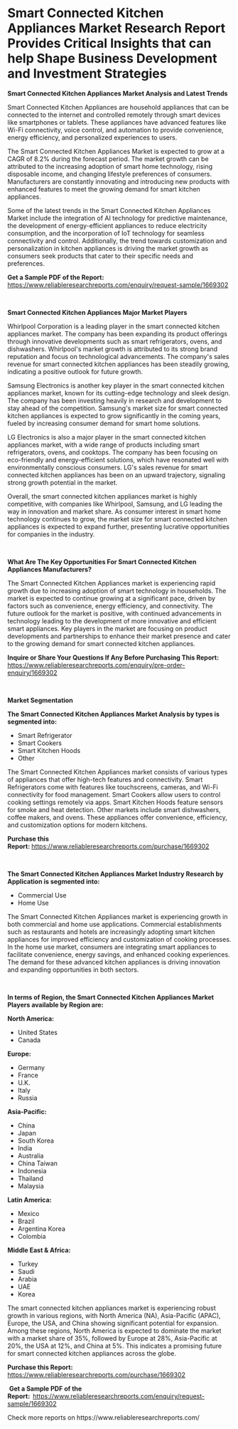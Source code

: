 <p><h1>Smart Connected Kitchen Appliances Market Research Report Provides Critical Insights that can help Shape Business Development and Investment Strategies</h1></p><p><strong>Smart Connected Kitchen Appliances Market Analysis and Latest Trends</strong></p>
<p><p>Smart Connected Kitchen Appliances are household appliances that can be connected to the internet and controlled remotely through smart devices like smartphones or tablets. These appliances have advanced features like Wi-Fi connectivity, voice control, and automation to provide convenience, energy efficiency, and personalized experiences to users.</p><p>The Smart Connected Kitchen Appliances Market is expected to grow at a CAGR of 8.2% during the forecast period. The market growth can be attributed to the increasing adoption of smart home technology, rising disposable income, and changing lifestyle preferences of consumers. Manufacturers are constantly innovating and introducing new products with enhanced features to meet the growing demand for smart kitchen appliances.</p><p>Some of the latest trends in the Smart Connected Kitchen Appliances Market include the integration of AI technology for predictive maintenance, the development of energy-efficient appliances to reduce electricity consumption, and the incorporation of IoT technology for seamless connectivity and control. Additionally, the trend towards customization and personalization in kitchen appliances is driving the market growth as consumers seek products that cater to their specific needs and preferences.</p></p>
<p><strong>Get a Sample PDF of the Report:&nbsp;</strong> <a href="https://www.reliableresearchreports.com/enquiry/request-sample/1669302">https://www.reliableresearchreports.com/enquiry/request-sample/1669302</a></p>
<p>&nbsp;</p>
<p><strong>Smart Connected Kitchen Appliances Major Market Players</strong></p>
<p><p>Whirlpool Corporation is a leading player in the smart connected kitchen appliances market. The company has been expanding its product offerings through innovative developments such as smart refrigerators, ovens, and dishwashers. Whirlpool's market growth is attributed to its strong brand reputation and focus on technological advancements. The company's sales revenue for smart connected kitchen appliances has been steadily growing, indicating a positive outlook for future growth.</p><p>Samsung Electronics is another key player in the smart connected kitchen appliances market, known for its cutting-edge technology and sleek design. The company has been investing heavily in research and development to stay ahead of the competition. Samsung's market size for smart connected kitchen appliances is expected to grow significantly in the coming years, fueled by increasing consumer demand for smart home solutions.</p><p>LG Electronics is also a major player in the smart connected kitchen appliances market, with a wide range of products including smart refrigerators, ovens, and cooktops. The company has been focusing on eco-friendly and energy-efficient solutions, which have resonated well with environmentally conscious consumers. LG's sales revenue for smart connected kitchen appliances has been on an upward trajectory, signaling strong growth potential in the market.</p><p>Overall, the smart connected kitchen appliances market is highly competitive, with companies like Whirlpool, Samsung, and LG leading the way in innovation and market share. As consumer interest in smart home technology continues to grow, the market size for smart connected kitchen appliances is expected to expand further, presenting lucrative opportunities for companies in the industry.</p></p>
<p>&nbsp;</p>
<p><strong>What Are The Key Opportunities For Smart Connected Kitchen Appliances Manufacturers?</strong></p>
<p><p>The Smart Connected Kitchen Appliances market is experiencing rapid growth due to increasing adoption of smart technology in households. The market is expected to continue growing at a significant pace, driven by factors such as convenience, energy efficiency, and connectivity. The future outlook for the market is positive, with continued advancements in technology leading to the development of more innovative and efficient smart appliances. Key players in the market are focusing on product developments and partnerships to enhance their market presence and cater to the growing demand for smart connected kitchen appliances.</p></p>
<p><strong>Inquire or Share Your Questions If Any Before Purchasing This Report:</strong> <a href="https://www.reliableresearchreports.com/enquiry/pre-order-enquiry/1669302">https://www.reliableresearchreports.com/enquiry/pre-order-enquiry/1669302</a></p>
<p>&nbsp;</p>
<p><strong>Market Segmentation</strong></p>
<p><strong>The Smart Connected Kitchen Appliances Market Analysis by types is segmented into:</strong></p>
<p><ul><li>Smart Refrigerator</li><li>Smart Cookers</li><li>Smart Kitchen Hoods</li><li>Other</li></ul></p>
<p><p>The Smart Connected Kitchen Appliances market consists of various types of appliances that offer high-tech features and connectivity. Smart Refrigerators come with features like touchscreens, cameras, and Wi-Fi connectivity for food management. Smart Cookers allow users to control cooking settings remotely via apps. Smart Kitchen Hoods feature sensors for smoke and heat detection. Other markets include smart dishwashers, coffee makers, and ovens. These appliances offer convenience, efficiency, and customization options for modern kitchens.</p></p>
<p><strong>Purchase this Report:&nbsp;</strong><a href="https://www.reliableresearchreports.com/purchase/1669302">https://www.reliableresearchreports.com/purchase/1669302</a></p>
<p>&nbsp;</p>
<p><strong>The Smart Connected Kitchen Appliances Market Industry Research by Application is segmented into:</strong></p>
<p><ul><li>Commercial Use</li><li>Home Use</li></ul></p>
<p><p>The Smart Connected Kitchen Appliances market is experiencing growth in both commercial and home use applications. Commercial establishments such as restaurants and hotels are increasingly adopting smart kitchen appliances for improved efficiency and customization of cooking processes. In the home use market, consumers are integrating smart appliances to facilitate convenience, energy savings, and enhanced cooking experiences. The demand for these advanced kitchen appliances is driving innovation and expanding opportunities in both sectors.</p></p>
<p>&nbsp;</p>
<p><strong>In terms of Region, the Smart Connected Kitchen Appliances Market Players available by Region are:</strong></p>
<p>
    <p> <strong> North America: </strong>
        <ul>
            <li>United States</li>
            <li>Canada</li>
        </ul>
        </p> 
    <p> <strong> Europe: </strong>
        <ul>
            <li>Germany</li>
            <li>France</li>
            <li>U.K.</li>
            <li>Italy</li>
            <li>Russia</li>
        </ul>
        </p> 
    <p> <strong> Asia-Pacific: </strong>
        <ul>
            <li>China</li>
            <li>Japan</li>
            <li>South Korea</li>
            <li>India</li>
            <li>Australia</li>
            <li>China Taiwan</li>
            <li>Indonesia</li>
            <li>Thailand</li>
            <li>Malaysia</li>
        </ul>
        </p> 
    <p> <strong> Latin America: </strong>
        <ul>
            <li>Mexico</li>
            <li>Brazil</li>
            <li>Argentina Korea</li>
            <li>Colombia</li>
        </ul>
        </p> 
    <p> <strong> Middle East & Africa: </strong>
        <ul>
            <li>Turkey</li>
            <li>Saudi</li>
            <li>Arabia</li>
            <li>UAE</li>
            <li>Korea</li>
        </ul>
    </p>
    </p>
<p><p>The smart connected kitchen appliances market is experiencing robust growth in various regions, with North America (NA), Asia-Pacific (APAC), Europe, the USA, and China showing significant potential for expansion. Among these regions, North America is expected to dominate the market with a market share of 35%, followed by Europe at 28%, Asia-Pacific at 20%, the USA at 12%, and China at 5%. This indicates a promising future for smart connected kitchen appliances across the globe.</p></p>
<p><strong>Purchase this Report: </strong><a href="https://www.reliableresearchreports.com/purchase/1669302">https://www.reliableresearchreports.com/purchase/1669302</a></p>
<p>&nbsp;<strong>Get a Sample PDF of the Report:&nbsp;&nbsp;</strong><a href="https://www.reliableresearchreports.com/enquiry/request-sample/1669302">https://www.reliableresearchreports.com/enquiry/request-sample/1669302</a></p>
<p><strong></strong></p>
<p>Check more reports on https://www.reliableresearchreports.com/</p>
